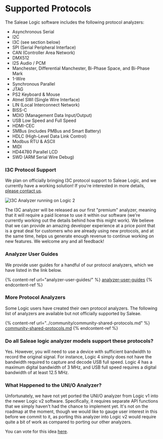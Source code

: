 # Supported Protocols

The Saleae Logic software includes the following protocol analyzers:

* Asynchronous Serial
* I2C&#x20;
* I3C (see section below)
* SPI (Serial Peripheral Interface)
* CAN (Controller Area Network)
* DMX512
* I2S Audio / PCM
* Manchester, Differential Manchester, Bi-Phase Space, and Bi-Phase Mark
* 1-Wire
* Synchronous Parallel
* JTAG
* PS2 Keyboard & Mouse
* Atmel SWI (Single Wire Interface)
* LIN (Local Interconnect Network)
* BISS-C
* MDIO (Management Data Input/Output)
* USB Low Speed and Full Speed
* HDMI-CEC
* SMBus (includes PMBus and Smart Battery)
* HDLC (High-Level Data Link Control)
* Modbus RTU & ASCII
* MIDI
* HD44780 Parallel LCD
* SWD (ARM Serial Wire Debug)

### I3C Protocol Support

We plan on officially bringing I3C protocol support to Saleae Logic, and we currently have a working solution! If you're interested in more details, [please contact us](https://contact.saleae.com/hc/en-us/requests/new).

![I3C Analyzer running on Logic 2](../.gitbook/assets/i3c-analyzer-in-action.gif)

The I3C analyzer will be released as our first "premium" analyzer, meaning that it will require a paid license to use it within our software (we're currently working out the details behind how this might work). We believe that we can provide an amazing developer experience at a price point that is a great deal for customers who are already using new protocols, and at the same time, helps us generate enough revenue to continue working on new features. We welcome any and all feedback!

### Analyzer User Guides

We provide user guides for a handful of our protocol analyzers, which we have listed in the link below.

{% content-ref url="analyzer-user-guides/" %}
[analyzer-user-guides](analyzer-user-guides/)
{% endcontent-ref %}

### **More Protocol Analyzers**

Some Logic users have created their own protocol analyzers. The following list of analyzers are available but not officially supported by Saleae.

{% content-ref url="../community/community-shared-protocols.md" %}
[community-shared-protocols.md](../community/community-shared-protocols.md)
{% endcontent-ref %}

### **Do all Saleae logic analyzer models support these protocols?**

Yes. However, you will need to use a device with sufficient bandwidth to record the original signal. For instance, Logic 4 simply does not have the bandwidth required to capture and decode USB full speed. Logic 4 has a maximum digital bandwidth of 3 MHz, and USB full speed requires a digital bandwidth of at least 12.5 MHz.

### What Happened to the UNI/O Analyzer?

Unfortunately, we have not yet ported the UNI/O analyzer from Logic v1 into the newer Logic v2 software. Specifically, it requires separate API functions that we simply haven't had the chance to implement yet. It's not on the roadmap at the moment, though we would like to gauge user interest in this before we commit to it, as porting this analyzer into Logic v2 would require quite a bit of work as compared to porting our other analyzers.&#x20;

You can vote for this idea [here](https://ideas.saleae.com/b/feature-requests/port-the-uni-o-analyzer-into-logic-2).
